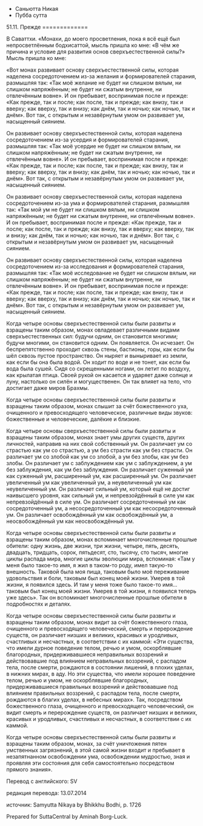 









* Саньютта Никая
* Пубба сутта


51\.11\. Прежде
\=\=\=\=\=\=\=\=\=\=\=\=\=



В Саваттхи\. «Монахи, до моего просветления, пока я всё ещё был непросветлённым бодхисаттой, мысль пришла ко мне: «В чём же причина и условие для развития основ сверхъестественной силы?» Мысль пришла ко мне:


«Вот монах развивает основу сверхъестественной силы, которая наделена сосредоточением из\-за желания и формирователей старания, размышляя так: «Так моё желание не будет ни слишком вялым, ни слишком напряжённым; не будет ни сжатым внутренне, ни отвлечённым вовне»\. И он пребывает, воспринимая после и прежде: «Как прежде, так и после; как после, так и прежде; как внизу, так и вверху; как вверху, так и внизу; как днём, так и ночью; как ночью, так и днём»\. Вот так, с открытым и незавёрнутым умом он развивает ум, насыщенный сиянием\.


Он развивает основу сверхъестественной силы, которая наделена сосредоточением из\-за усердия и формирователей старания, размышляя так: «Так моё усердие не будет ни слишком вялым, ни слишком напряжённым; не будет ни сжатым внутренне, ни отвлечённым вовне»\. И он пребывает, воспринимая после и прежде: «Как прежде, так и после; как после, так и прежде; как внизу, так и вверху; как вверху, так и внизу; как днём, так и ночью; как ночью, так и днём»\. Вот так, с открытым и незавёрнутым умом он развивает ум, насыщенный сиянием\.


Он развивает основу сверхъестественной силы, которая наделена сосредоточением из\-за ума и формирователей старания, размышляя так: «Так мой ум не будет ни слишком вялым, ни слишком напряжённым; не будет ни сжатым внутренне, ни отвлечённым вовне»\. И он пребывает, воспринимая после и прежде: «Как прежде, так и после; как после, так и прежде; как внизу, так и вверху; как вверху, так и внизу; как днём, так и ночью; как ночью, так и днём»\. Вот так, с открытым и незавёрнутым умом он развивает ум, насыщенный сиянием\.


Он развивает основу сверхъестественной силы, которая наделена сосредоточением из\-за исследования и формирователей старания, размышляя так: «Так моё исследование не будет ни слишком вялым, ни слишком напряжённым; не будет ни сжатым внутренне, ни отвлечённым вовне»\. И он пребывает, воспринимая после и прежде: «Как прежде, так и после; как после, так и прежде; как внизу, так и вверху; как вверху, так и внизу; как днём, так и ночью; как ночью, так и днём»\. Вот так, с открытым и незавёрнутым умом он развивает ум, насыщенный сиянием\.


Когда четыре основы сверхъестественной силы были развиты и взращены таким образом, монах овладевает различными видами сверхъестественных сил: будучи одним, он становится многими; будучи многими, он становится одним\. Он появляется\. Он исчезает\. Он беспрепятственно проходит сквозь стены, бастионы, горы, как если бы шёл сквозь пустое пространство\. Он ныряет и выныривает из земли, как если бы она была водой\. Он ходит по воде и не тонет, как если бы вода была сушей\. Сидя со скрещенными ногами, он летит по воздуху, как крылатая птица\. Своей рукой он касается и ударяет даже солнце и луну, настолько он силён и могущественен\. Он так влияет на тело, что достигает даже миров Брахмы\.


Когда четыре основы сверхъестественной силы были развиты и взращены таким образом, монах слышит за счёт божественного уха, очищенного и превосходящего человеческое, различные виды звуков: божественные и человеческие, далёкие и близкие\.


Когда четыре основы сверхъестественной силы были развиты и взращены таким образом, монах знает умы других существ, других личностей, направив на них свой собственный ум\. Он различает ум со страстью как ум со страстью, а ум без страсти как ум без страсти\. Он различает ум со злобой как ум со злобой, а ум без злобы, как ум без злобы\. Он различает ум с заблуждением как ум с заблуждением, а ум без заблуждения, как ум без заблуждения\. Он различает суженный ум как суженный ум, расширенный ум, как расширенный ум\. Он различает увеличенный ум как увеличенный ум, а неувеличенный ум как неувеличенный ум\. Он различает сильный ум, который ещё не достиг наивысшего уровня, как сильный ум, и непревзойдённый в силе ум как непревзойдённый в силе ум\. Он различает сосредоточенный ум как сосредоточенный ум, а несосредоточенный ум как несосредоточенный ум\. Он различает освобождённый ум как освобождённый ум, а неосвобождённый ум как неосвобождённый ум\.


Когда четыре основы сверхъестественной силы были развиты и взращены таким образом, монах вспоминает многочисленные прошлые обители: одну жизнь, две жизни, три жизни, четыре, пять, десять, двадцать, тридцать, сорок, пятьдесят, сто, тысячу, сто тысяч, многие циклы распада мира, многие циклы эволюции мира, вспоминая: «Там у меня было такое\-то имя, я жил в таком\-то роду, имел такую\-то внешность\. Таковой была моя пища, таковым было моё переживание удовольствия и боли, таковым был конец моей жизни\. Умерев в той жизни, я появился здесь\. И там у меня тоже было такое\-то имя… таковым был конец моей жизни\. Умерев в той жизни, я появился теперь уже здесь»\. Так он вспоминает многочисленные прошлые обители в подробностях и деталях\.


Когда четыре основы сверхъестественной силы были развиты и взращены таким образом, монах видит за счёт божественного глаза, очищенного и превосходящего человеческий, смерть и перерождение существ, он различает низших и великих, красивых и уродливых, счастливых и несчастных, в соответствии с их каммой: «Эти существа, что имели дурное поведение телом, речью и умом, оскорблявшие благородных, придерживавшиеся неправильных воззрений и действовавшие под влиянием неправильных воззрений, с распадом тела, после смерти, рождаются в состоянии лишений, в плохих уделах, в нижних мирах, в аду\. Но эти существа, что имели хорошее поведение телом, речью и умом, не оскорблявшие благородных, придерживавшиеся правильных воззрений и действовавшие под влиянием правильных воззрений, с распадом тела, после смерти, рождаются в благих уделах, в небесных мирах»\. Так, посредством божественного глаза, очищенного и превосходящего человеческий, он видит смерть и перерождение существ, он различает низших и великих, красивых и уродливых, счастливых и несчастных, в соответствии с их каммой\.


Когда четыре основы сверхъестественной силы были развиты и взращены таким образом, монах, за счёт уничтожения пятен умственных загрязнений, в этой самой жизни входит и пребывает в незапятнанном освобождении ума, освобождении мудростью, зная и проявляя эти состояния для себя самостоятельно посредством прямого знания»\.



Перевод с английского: SV


редакция перевода: 13\.07\.2014


источник: Samyutta Nikaya by Bhikkhu Bodhi, p\. 1726


Prepared for SuttaCentral by Aminah Borg\-Luck\.






